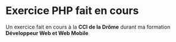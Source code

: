 # Exercice PHP fait en cours #

Un exercice fait en cours à la **CCI de la Drôme** durant ma formation **Développeur Web et Web Mobile**
